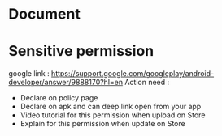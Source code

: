# Document

# Sensitive permission
google link : https://support.google.com/googleplay/android-developer/answer/9888170?hl=en
Action need : 
- Declare on policy page
- Declare on apk and can deep link open from your app
- Video tutorial for this permission when upload on Store
- Explain for this permission when update on Store
